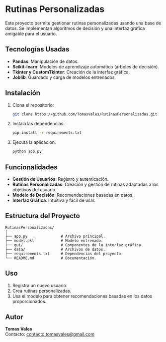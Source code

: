# Rutinas Personalizadas

Este proyecto permite gestionar rutinas personalizadas usando una base de datos. Se implementan algoritmos de decisión y una interfaz gráfica amigable para el usuario.

## Tecnologías Usadas

- **Pandas**: Manipulación de datos.
- **Scikit-learn**: Modelos de aprendizaje automático (árboles de decisión).
- **Tkinter y CustomTkinter**: Creación de la interfaz gráfica.
- **Joblib**: Guardado y carga de modelos entrenados.

## Instalación

1. Clona el repositorio:
   ```bash
   git clone https://github.com/TomasVales/RutinasPersonalizadas.git
   ```

2. Instala las dependencias:
   ```bash
   pip install -r requirements.txt
   ```

3. Ejecuta la aplicación:
   ```bash
   python app.py
   ```

## Funcionalidades

- **Gestión de Usuarios**: Registro y autenticación.
- **Rutinas Personalizadas**: Creación y gestión de rutinas adaptadas a los objetivos del usuario.
- **Modelo de Decisión**: Recomendaciones basadas en datos.
- **Interfaz Gráfica**: Intuitiva y fácil de usar.

## Estructura del Proyecto

```plaintext
RutinasPersonalizadas/
│
├── app.py               # Archivo principal.
├── model.pkl            # Modelo entrenado.
├── gui/                 # Componentes de la interfaz gráfica.
├── data/                # Archivos de datos.
├── requirements.txt     # Dependencias del proyecto.
└── README.md            # Documentación.
```

## Uso

1. Registra un nuevo usuario.
2. Crea rutinas personalizadas.
3. Usa el modelo para obtener recomendaciones basadas en los datos proporcionados.

## Autor
**Tomas Vales**  
Contacto: contacto.tomasvales@gmail.com


